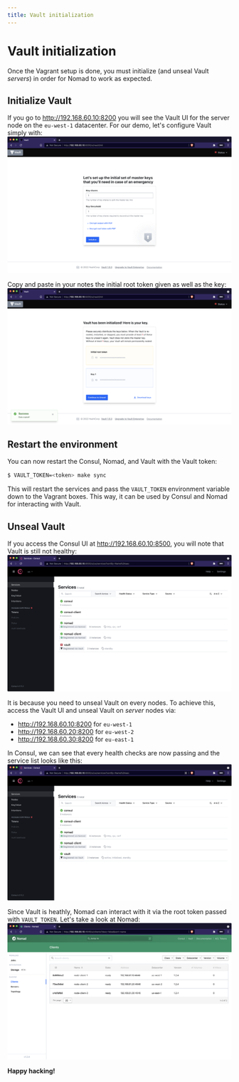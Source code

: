 ```yaml
---
title: Vault initialization
---
```


# Vault initialization

Once the Vagrant setup is done, you must initialize (and unseal Vault *servers*)
in order for Nomad to work as expected.

## Initialize Vault

If you go to <http://192.168.60.10:8200> you will see the Vault UI for the server
node on the `eu-west-1` datacenter. For our demo, let's configure Vault simply
with:
![Vault initialization](../assets/vault-init-01.png)

Copy and paste in your notes the initial root token given as well as the key:
![Vault initialization](../assets/vault-init-02.png)

## Restart the environment

You can now restart the Consul, Nomad, and Vault with the Vault token:
```bash
$ VAULT_TOKEN=<token> make sync
```

This will restart the services and pass the `VAULT_TOKEN` environment variable
down to the Vagrant boxes. This way, it can be used by Consul and Nomad for
interacting with Vault.

## Unseal Vault

If you access the Consul UI at <http://192.168.60.10:8500>, you will note that
Vault is still not healthy:
![Consul Services](../assets/consul-init-02.png)

It is because you need to unseal Vault on every nodes. To achieve this, access
the Vault UI and unseal Vault on *server* nodes via:
- <http://192.168.60.10:8200> for `eu-west-1`
- <http://192.168.60.20:8200> for `eu-west-2`
- <http://192.168.60.30:8200> for `eu-east-1`

In Consul, we can see that every health checks are now passing and the service list
looks like this:
![Consul Services](../assets/consul-services.png)

Since Vault is heathly, Nomad can interact with it via the root token passed with
`VAULT_TOKEN`. Let's take a look at Nomad:
![Nomad Clients](../assets/nomad-clients.png)

**Happy hacking!**
